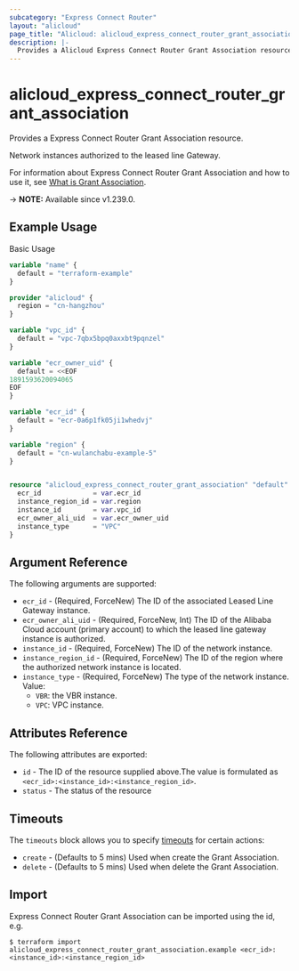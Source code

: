 ```yaml
---
subcategory: "Express Connect Router"
layout: "alicloud"
page_title: "Alicloud: alicloud_express_connect_router_grant_association"
description: |-
  Provides a Alicloud Express Connect Router Grant Association resource.
---
```


# alicloud_express_connect_router_grant_association

Provides a Express Connect Router Grant Association resource.

Network instances authorized to the leased line Gateway.

For information about Express Connect Router Grant Association and how to use it, see [What is Grant Association](https://www.alibabacloud.com/help/en/).

-> **NOTE:** Available since v1.239.0.

## Example Usage

Basic Usage

```terraform
variable "name" {
  default = "terraform-example"
}

provider "alicloud" {
  region = "cn-hangzhou"
}

variable "vpc_id" {
  default = "vpc-7qbx5bpq0axxbt9pqnzel"
}

variable "ecr_owner_uid" {
  default = <<EOF
1891593620094065
EOF
}

variable "ecr_id" {
  default = "ecr-0a6p1fk05ji1whedvj"
}

variable "region" {
  default = "cn-wulanchabu-example-5"
}


resource "alicloud_express_connect_router_grant_association" "default" {
  ecr_id             = var.ecr_id
  instance_region_id = var.region
  instance_id        = var.vpc_id
  ecr_owner_ali_uid  = var.ecr_owner_uid
  instance_type      = "VPC"
}
```

## Argument Reference

The following arguments are supported:
* `ecr_id` - (Required, ForceNew) The ID of the associated Leased Line Gateway instance.
* `ecr_owner_ali_uid` - (Required, ForceNew, Int) The ID of the Alibaba Cloud account (primary account) to which the leased line gateway instance is authorized.
* `instance_id` - (Required, ForceNew) The ID of the network instance.
* `instance_region_id` - (Required, ForceNew) The ID of the region where the authorized network instance is located.
* `instance_type` - (Required, ForceNew) The type of the network instance. Value:
  - `VBR`: the VBR instance.
  - `VPC`: VPC instance.

## Attributes Reference

The following attributes are exported:
* `id` - The ID of the resource supplied above.The value is formulated as `<ecr_id>:<instance_id>:<instance_region_id>`.
* `status` - The status of the resource

## Timeouts

The `timeouts` block allows you to specify [timeouts](https://www.terraform.io/docs/configuration-0-11/resources.html#timeouts) for certain actions:
* `create` - (Defaults to 5 mins) Used when create the Grant Association.
* `delete` - (Defaults to 5 mins) Used when delete the Grant Association.

## Import

Express Connect Router Grant Association can be imported using the id, e.g.

```shell
$ terraform import alicloud_express_connect_router_grant_association.example <ecr_id>:<instance_id>:<instance_region_id>
```